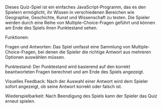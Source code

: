 Dieses Quiz-Spiel ist ein einfaches JavaScript-Programm, das es den Spielern ermöglicht, ihr Wissen in verschiedenen Bereichen wie Geographie, Geschichte, Kunst und Wissenschaft zu testen. Die Spieler werden durch eine Reihe von Multiple-Choice-Fragen geführt und können am Ende des Spiels ihren Punktestand sehen.

Funktionen:

Fragen und Antworten: Das Spiel umfasst eine Sammlung von Multiple-Choice-Fragen, bei denen die Spieler die richtige Antwort aus mehreren Optionen auswählen müssen.

Punktestand: Der Punktestand wird basierend auf den korrekt beantworteten Fragen berechnet und am Ende des Spiels angezeigt.

Visuelles Feedback: Nach der Auswahl einer Antwort wird dem Spieler sofort angezeigt, ob seine Antwort korrekt oder falsch ist.

Wiederspielbarkeit: Nach Beendigung des Spiels kann der Spieler das Quiz erneut spielen.
